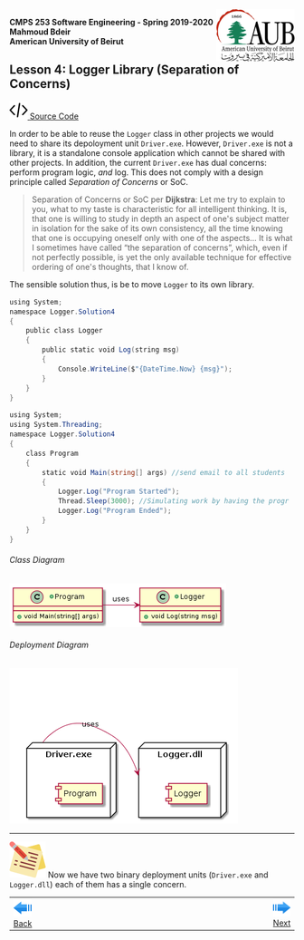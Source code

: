 <img style="float: right;" src="../../Images/aublogosmall.png"> 

**CMPS 253 Software Engineering - Spring 2019-2020 \
Mahmoud Bdeir \
American University of Beirut**
 


## Lesson 4: Logger Library (Separation of Concerns)

<a href="./"><img src='../../Images/code.png'> Source Code</a>

In order to be able to reuse the `Logger` class in other projects we would need to share its depoloyment unit `Driver.exe`. However, `Driver.exe` is not a library, it is a standalone console application which cannot be shared with other projects. In addition, the current `Driver.exe` has dual concerns: perform program logic, *and* log. This does not comply with a design principle called *Separation of Concerns* or SoC. 

> Separation of Concerns or SoC per **Dijkstra**: Let me try to explain to you, what to my taste is characteristic for all intelligent thinking. It is, that one is willing to study in depth an aspect of one's subject matter in isolation for the sake of its own consistency, all the time knowing that one is occupying oneself only with one of the aspects... It is what I sometimes have called “the separation of concerns”, which, even if not perfectly possible, is yet the only available technique for effective ordering of one's thoughts, that I know of. 

The sensible solution thus, is be to move `Logger` to its own library. 



```C#
using System;
namespace Logger.Solution4
{
    public class Logger
    {
        public static void Log(string msg)
        {
            Console.WriteLine($"{DateTime.Now} {msg}");
        }
    }
}
```

```C#
using System;
using System.Threading;
namespace Logger.Solution4
{
    class Program
    {
        static void Main(string[] args) //send email to all students
        {
            Logger.Log("Program Started");
            Thread.Sleep(3000); //Simulating work by having the progr
            Logger.Log("Program Ended");
        }
    }
}
```


###### Class Diagram
![Lesson 4 Class Diagram](../images/Class-Diagram.png)
###### Deployment Diagram
![Lesson 4 Deployment Diagram](../images/Deployment-Diagram.png)

_____

![note icon](../../Images/note.png 'Note') Now we have two binary deployment units (`Driver.exe` and `Logger.dll`) each of them has a single concern.


<table style='width=100%;'>
<tr>
<td><a href="../../../../tree/master/Lesson%2003%20Logger%20Class/Source%20Code"><img src='../../Images/leftarrow.png'> Back</a></td>
<td width="100%"></td>
<td><a href="../../../../tree/master/Lesson%2005%20Log%20To%20File/Solution%200%20LogToFile%20Method/Source%20Code"><img src='../../Images/rightarrow.png'> Next</a></td>
</tr>
</table>
